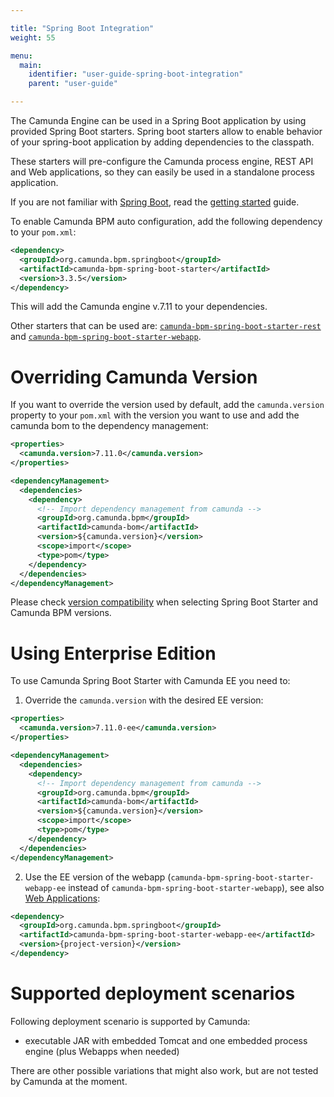 ```yaml
---

title: "Spring Boot Integration"
weight: 55

menu:
  main:
    identifier: "user-guide-spring-boot-integration"
    parent: "user-guide"

---
```


The Camunda Engine can be used in a Spring Boot application by using provided Spring Boot starters.
Spring boot starters allow to enable behavior of your spring-boot application by adding dependencies to the classpath.

These starters will pre-configure the Camunda process engine, REST API and Web applications, so they can easily be used in a standalone process application.

If you are not familiar with [Spring Boot](http://projects.spring.io/spring-boot/), read the [getting started](http://docs.spring.io/spring-boot/docs/current/reference/htmlsingle/#getting-started) guide.

To enable Camunda BPM auto configuration, add the following dependency to your ```pom.xml```:

```xml
<dependency>
  <groupId>org.camunda.bpm.springboot</groupId>
  <artifactId>camunda-bpm-spring-boot-starter</artifactId>
  <version>3.3.5</version>
</dependency>
```

This will add the Camunda engine v.7.11 to your dependencies.

Other starters that can be used are: [`camunda-bpm-spring-boot-starter-rest`](rest-api) and [`camunda-bpm-spring-boot-starter-webapp`](webapps).

# Overriding Camunda Version

If you want to override the version used by default, add the `camunda.version` property to your `pom.xml` with the version you want
to use and add the camunda bom to the dependency management:

```xml
<properties>
  <camunda.version>7.11.0</camunda.version>
</properties>

<dependencyManagement>
  <dependencies>
    <dependency>
      <!-- Import dependency management from camunda -->
      <groupId>org.camunda.bpm</groupId>
      <artifactId>camunda-bom</artifactId>
      <version>${camunda.version}</version>
      <scope>import</scope>
      <type>pom</type>
    </dependency>
  </dependencies>
</dependencyManagement>
```
Please check [version compatibility](version-compatibility/) when selecting Spring Boot Starter and Camunda BPM versions.

# Using Enterprise Edition

To use Camunda Spring Boot Starter with Camunda EE you need to:

1. Override the `camunda.version` with the desired EE version:

```xml
<properties>
  <camunda.version>7.11.0-ee</camunda.version>
</properties>

<dependencyManagement>
  <dependencies>
    <dependency>
      <!-- Import dependency management from camunda -->
      <groupId>org.camunda.bpm</groupId>
      <artifactId>camunda-bom</artifactId>
      <version>${camunda.version}</version>
      <scope>import</scope>
      <type>pom</type>
    </dependency>
  </dependencies>
</dependencyManagement>
```

2. Use the EE version of the webapp (`camunda-bpm-spring-boot-starter-webapp-ee` instead of `camunda-bpm-spring-boot-starter-webapp`), see also [Web Applications](webapps/):

```xml
<dependency>
  <groupId>org.camunda.bpm.springboot</groupId>
  <artifactId>camunda-bpm-spring-boot-starter-webapp-ee</artifactId>
  <version>{project-version}</version>
</dependency>
```

# Supported deployment scenarios

Following deployment scenario is supported by Camunda:

* executable JAR with embedded Tomcat and one embedded process engine (plus Webapps when needed)

There are other possible variations that might also work, but are not tested by Camunda at the moment.
